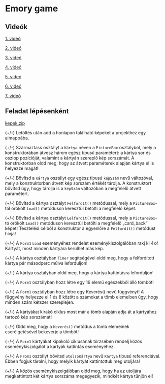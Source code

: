 # Emory game
## Videók

[1. videó](S1emo_1.m4v)

[2. videó](S1emo_2.m4v)

[3. videó](S1emo_3.m4v)

[4. videó](S1emo_4.m4v)

[5. videó](S1emo_5.m4v)

[6. videó](S1emo_6.m4v)

[7. videó](S1emo_7.m4v)

## Feladat lépésenként

[kepek.zip](Kepek.zip)

(+/-)  Letöltés után add a honlapon található képeket a projekthez egy almappába.

(+/-)  Származtass osztályt a `Kártya` néven a `PictureBox` osztályból, mely a konstruktorában átvesz három egész típusú paramétert: a kártya sor és oszlop pozícióját, valamint a kártyán szereplő kép sorszámát. A konstruktorban oldd meg, hogy az átvett paraméterek alapján kártya el is helyezze magát!

(+/-)  Bővítsd a `Kártya` osztályt egy egész típusú `képSzám` nevű változóval, mely a konstruktorban átvett kép sorszám értékét tárolja. A konstruktort bővítsd úgy, hogy tárolja is a `képSzám` változóban a megfelelő átvett paramétert.

(+/-) Bővítsd a kártya osztályt `Felfordít()` metódussal, mely a `PictureBox`-tól örökölt `Load()` metóduson keresztül betölti a megfelelő képet.

(+/-) Bővítsd a kártya osztályt `Lelfordít()` metódussal, mely a `PictureBox`-tó örökölt `Load()` metóduson keresztül betölti a megfelelő „card_back” képet! Tesztelési célból a konstruktor a egyenlőre a `Felfordít()` metódust hívja!

(+/-) A `Form1`  `Load` eseményéhez rendelet eseménykiszolgálóban rakj ki 4x4 Kártyát, most minden kártyára kerülhet más kép.

(+/-) A kártya osztályban `Timer` segítségével oldd meg, hogy a felfordított kártya pár másodperc múlva leforduljon!

(+/-) A kártya osztályban oldd meg, hogy a kártya kattintásra leforduljon!

(+/-) A `Form1` osztályban hozz létre egy 16 elemű egészekből álló tömböt!

(+/-) A `Form1` osztályban hozz létre egy Keverés() nevű függvényt! A függvény helyezze el 1 és 8 között a számokat a tömb elemeiben úgy, hogy minden szám kétszer szereplejen.

(+/-) A kártyákat kirakó ciklus most már a tömb alapján adja át a kártyához tartozó kép sorszámát!

(+/-) Oldd meg, hogy a `Keverés()` metódus a tömb elemeinek cserélgetésével bekeverje a tömböt!

(+/-) A `Form1` kártyákat kipakoló ciklusának törzsében rendelj közös eseménykiszolgálót a kártyák kattintás eseményéhez.

(+/-) A `From1` osztályt bővítsd `utolsóKártya` nevű `Kártya` típusú referenciával. Ebben fogjuk tárolni, hogy melyik kártyát kattintottuk meg utoljára!

(+/-) A közös eseménykiszolgálóban oldd meg, hogy ha az utoljára megkattintott két kártya sorszáma megegyezik, mindkét kártya tűnjön el!
